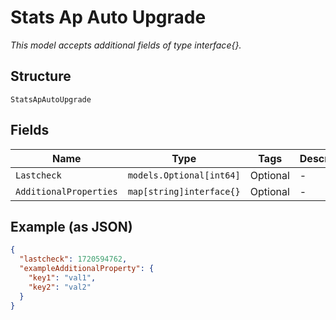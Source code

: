 
# Stats Ap Auto Upgrade

*This model accepts additional fields of type interface{}.*

## Structure

`StatsApAutoUpgrade`

## Fields

| Name | Type | Tags | Description |
|  --- | --- | --- | --- |
| `Lastcheck` | `models.Optional[int64]` | Optional | - |
| `AdditionalProperties` | `map[string]interface{}` | Optional | - |

## Example (as JSON)

```json
{
  "lastcheck": 1720594762,
  "exampleAdditionalProperty": {
    "key1": "val1",
    "key2": "val2"
  }
}
```

